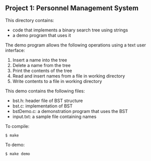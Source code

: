 ## Project 1: Personnel Management System

This directory contains:
* code that implements a binary search tree using strings 
* a demo program that uses it

The demo program allows the following operations using a text user interface:
1. Insert a name into the tree
2. Delete a name from the tree
3. Print the contents of the tree
4. Read and insert names from a file in working directory
5. Write contents to a file in working directory

This demo contains the following files:
* bst.h: header file of BST structure
* bst.c: implementation of BST
* bstDemo.c: a demonstration program that uses the BST
* input.txt: a sample file containing names

To compile:
```
$ make
```

To demo:
```
$ make demo
```
